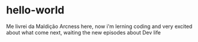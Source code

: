 # hello-world
Me livrei da Maldição
Arcness here, now i'm lerning coding and very excited about what come next,
waiting the new episodes about Dev life

